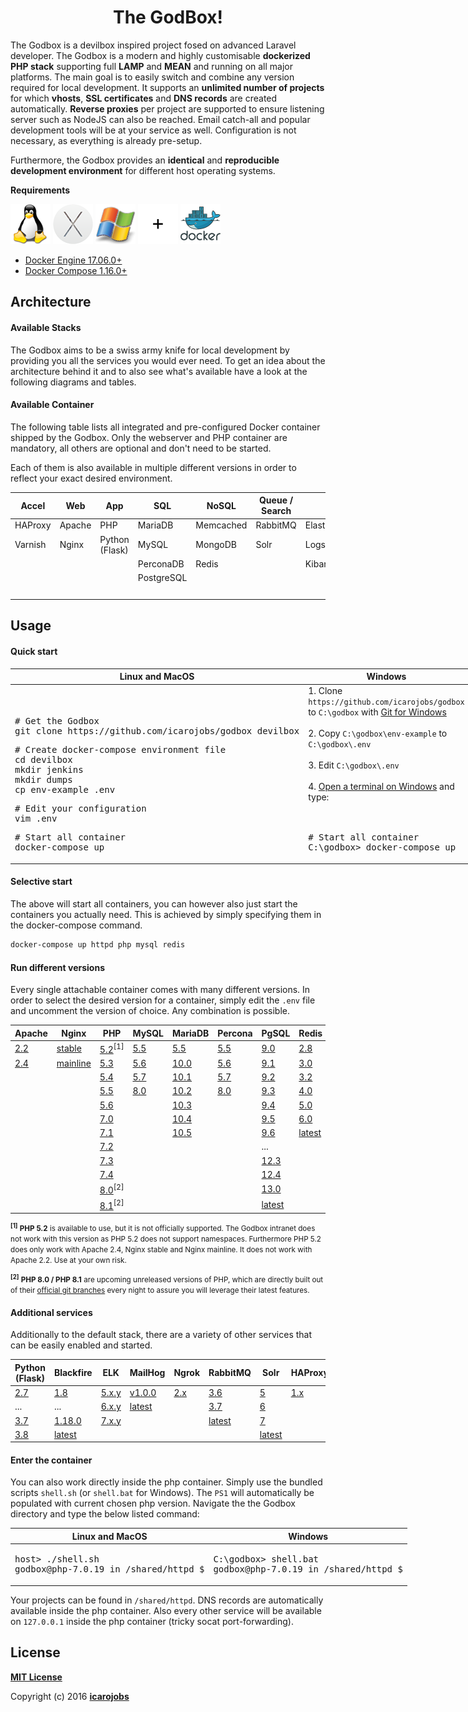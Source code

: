 <p align="center">
    <h1 align="center">The GodBox!</h1>
</p>


The Godbox is a devilbox inspired project fosed on advanced Laravel developer.
The Godbox is a modern and highly customisable **dockerized PHP stack** supporting full **LAMP**
and **MEAN** and running on all major platforms.  The main goal is to easily switch and combine
any version required for local development. It supports an **unlimited number of projects** for
which **vhosts**, **SSL certificates** and **DNS records** are created automatically.
**Reverse proxies** per project are supported to ensure listening server such as NodeJS can also be reached.
Email catch-all and popular development tools will be at your service as well. Configuration is not necessary, as everything is already pre-setup.

Furthermore, the Godbox provides an **identical** and **reproducible development environment** for different host operating systems.

**Requirements**

![Linux](https://raw.githubusercontent.com/cytopia/icons/master/64x64/linux.png)
![OSX](https://raw.githubusercontent.com/cytopia/icons/master/64x64/osx.png)
![Windows](https://raw.githubusercontent.com/cytopia/icons/master/64x64/windows.png)
![Plus](https://raw.githubusercontent.com/cytopia/icons/master/64x64/plus.png)
![Docker](https://raw.githubusercontent.com/cytopia/icons/master/64x64/docker.png)

* [Docker Engine 17.06.0+](https://docs.docker.com/compose/compose-file/compose-versioning/#version-23)
* [Docker Compose 1.16.0+](https://docs.docker.com/compose/compose-file/compose-versioning/#version-23)

## Architecture

#### Available Stacks

The Godbox aims to be a swiss army knife for local development by providing you all the services
you would ever need. To get an idea about the architecture behind it and to also see what's available
have a look at the following diagrams and tables.

#### Available Container

The following table lists all integrated and pre-configured Docker container shipped by the Godbox.
Only the webserver and PHP container are mandatory, all others are optional and don't need to be started.

Each of them is also available in multiple different versions in order to reflect your exact desired environment.

| Accel   | Web        | App            | SQL        | NoSQL     | Queue / Search | ELK           | Utils     |
|---------|------------|----------------|------------|-----------|----------------|---------------|-----------|
| HAProxy | Apache     | PHP            | MariaDB    | Memcached | RabbitMQ       | ElasticSearch | Bind      |
| Varnish | Nginx      | Python (Flask) | MySQL      | MongoDB   | Solr           | Logstash      | Blackfire |
|         |            |                | PerconaDB  | Redis     |                | Kibana        | MailHog   |
|         |            |                | PostgreSQL |           |                |               | Ngrok     |
|         |            |                |            |           |                |               | Jenkins     |


## Usage

#### Quick start

<table width="100%" style="width:100%; display:table;">
 <thead>
  <tr>
   <th width="50%" style="width:50%;">Linux and MacOS</th>
   <th width="50%" style="width:50%;">Windows</th>
  </tr>
 </thead>
 <tbody style="vertical-align: bottom;">
  <tr>
   <td>
<div class="highlight highlight-source-shell"><pre># Get the Godbox
git clone https://github.com/icarojobs/godbox devilbox</pre></div>
<div class="highlight highlight-source-shell"><pre># Create docker-compose environment file
cd devilbox
mkdir jenkins
mkdir dumps
cp env-example .env</pre></div>
<div class="highlight highlight-source-shell"><pre># Edit your configuration
vim .env</pre></div>
<div class="highlight highlight-source-shell"><pre># Start all container
docker-compose up</pre></div>
   </td>
   <td>
    1. Clone <code>https://github.com/icarojobs/godbox</code> to <code>C:\godbox</code> with <a href="https://git-scm.com/downloads">Git for Windows</a><br/><br/>
    2. Copy <code>C:\godbox\env-example</code> to <code>C:\godbox\.env</code><br/><br/>
    3. Edit <code>C:\godbox\.env</code><br/><br/>
    4. <a href="https://godbox.readthedocs.io/en/latest/howto/terminal/open-terminal-on-win.html">Open a terminal on Windows</a> and type:<br/><br/><br/>
    <pre># Start all container
C:\godbox> docker-compose up</pre></div>
   </td>
  </tr>
 </tbody>
</table>

#### Selective start

The above will start all containers, you can however also just start the containers you actually need. This is achieved by simply specifying them in the docker-compose command.

```bash
docker-compose up httpd php mysql redis
```

#### Run different versions

Every single attachable container comes with many different versions. In order to select the desired version for a container, simply edit the `.env` file and uncomment the version of choice. Any combination is possible.

<table>
  <thead>
    <tr>
      <th>Apache</th>
      <th>Nginx</th>
      <th>PHP</th>
      <th>MySQL</th>
      <th>MariaDB</th>
      <th>Percona</th>
      <th>PgSQL</th>
      <th>Redis</th>
      <th>Memcached</th>
      <th>MongoDB</th>
    </tr>
  </thead>
  <tbody>
    <tr>
      <td><a target="_blank" title="Apache 2.2"       href="https://github.com/godbox/docker-apache-2.2">2.2</a></td>
      <td><a target="_blank" title="Nginx stable"     href="https://github.com/godbox/docker-nginx-stable">stable</a></td>
      <td><a target="_blank" title="PHP 5.2"          href="https://github.com/godbox/docker-php-fpm">5.2</a><sup>[1]</sup></td>
      <td><a target="_blank" title="MySQL 5.5"        href="https://github.com/godbox/docker-mysql">5.5</a></td>
      <td><a target="_blank" title="MariaDB 5.5"      href="https://github.com/godbox/docker-mysql">5.5</a></td>
      <td><a target="_blank" title="PerconaDB 5.5"    href="https://github.com/godbox/docker-mysql">5.5</a></td>
      <td><a target="_blank" title="PgSQL 9.0"        href="https://github.com/docker-library/postgres">9.0</a></td>
      <td><a target="_blank" title="Redis 2.8"        href="https://github.com/docker-library/redis">2.8</a></td>
      <td><a target="_blank" title="Memcached 1.4"    href="https://github.com/docker-library/memcached">1.4</a></td>
      <td><a target="_blank" title="MongoDB 2.8"      href="https://github.com/docker-library/mongo">2.8</a></td>
    </tr>
    <tr>
      <td><a target="_blank" title="Apache 2.4"       href="https://github.com/godbox/docker-apache-2.4">2.4</a></td>
      <td><a target="_blank" title="Nginx mainline"   href="https://github.com/godbox/docker-nginx-mainline">mainline</a></td>
      <td><a target="_blank" title="PHP 5.3"          href="https://github.com/godbox/docker-php-fpm">5.3</a></td>
      <td><a target="_blank" title="MySQL 5.6"        href="https://github.com/godbox/docker-mysql">5.6</a></td>
      <td><a target="_blank" title="MariaDB 10.0"     href="https://github.com/godbox/docker-mysql">10.0</a></td>
      <td><a target="_blank" title="PerconaDB 5.6"    href="https://github.com/godbox/docker-mysql">5.6</a></td>
      <td><a target="_blank" title="PgSQL 9.1"        href="https://github.com/docker-library/postgres">9.1</a></td>
      <td><a target="_blank" title="Redis 3.0"        href="https://github.com/docker-library/redis">3.0</a></td>
      <td><a target="_blank" title="Memcached 1.5"    href="https://github.com/docker-library/memcached">1.5</a></td>
      <td><a target="_blank" title="MongoDB 3.0"      href="https://github.com/docker-library/mongo">3.0</a></td>
    </tr>
    <tr>
      <td></td>
      <td></td>
      <td><a target="_blank" title="PHP 5.4"          href="https://github.com/godbox/docker-php-fpm">5.4</a></td>
      <td><a target="_blank" title="MySQL 5.7"        href="https://github.com/godbox/docker-mysql">5.7</a></td>
      <td><a target="_blank" title="MariaDB 10.1"     href="https://github.com/godbox/docker-mysql">10.1</a></td>
      <td><a target="_blank" title="PerconaDB 5.7"    href="https://github.com/godbox/docker-mysql">5.7</a></td>
      <td><a target="_blank" title="PgSQL 9.2"        href="https://github.com/docker-library/postgres">9.2</a></td>
      <td><a target="_blank" title="Redis 3.2"        href="https://github.com/docker-library/redis">3.2</a></td>
      <td><a target="_blank" title="Memcached 1.6"    href="https://github.com/docker-library/memcached">1.6</a></td>
      <td><a target="_blank" title="MongoDB 3.2"      href="https://github.com/docker-library/mongo">3.2</a></td>
    </tr>
    <tr>
      <td></td>
      <td></td>
      <td><a target="_blank" title="PHP 5.5"          href="https://github.com/godbox/docker-php-fpm">5.5</a></td>
      <td><a target="_blank" title="MySQL 8.0"        href="https://github.com/godbox/docker-mysql">8.0</a></td>
      <td><a target="_blank" title="MariaDB 10.2"     href="https://github.com/godbox/docker-mysql">10.2</a></td>
      <td><a target="_blank" title="PerconaDB 8.0"    href="https://github.com/godbox/docker-mysql">8.0</a></td>
      <td><a target="_blank" title="PgSQL 9.3"        href="https://github.com/docker-library/postgres">9.3</a></td>
      <td><a target="_blank" title="Redis 4.0"        href="https://github.com/docker-library/redis">4.0</a></td>
      <td><a target="_blank" title="Memcached latest" href="https://github.com/docker-library/memcached">latest</a></td>
      <td><a target="_blank" title="MongoDB 3.4"      href="https://github.com/docker-library/mongo">3.4</a></td>
    </tr>
    <tr>
      <td></td>
      <td></td>
      <td><a target="_blank" title="PHP 5.6"          href="https://github.com/godbox/docker-php-fpm">5.6</a></td>
      <td></td>
      <td><a target="_blank" title="MariaDB 10.3"     href="https://github.com/godbox/docker-mysql">10.3</a></td>
      <td></td>
      <td><a target="_blank" title="PgSQL 9.4"        href="https://github.com/docker-library/postgres">9.4</a></td>
      <td><a target="_blank" title="Redis 5.0"        href="https://github.com/docker-library/redis">5.0</a></td>
      <td></td>
      <td><a target="_blank" title="MongoDB 3.6"      href="https://github.com/docker-library/mongo">3.6</a></td>
    </tr>
    <tr>
      <td></td>
      <td></td>
      <td><a target="_blank" title="PHP 7.0"          href="https://github.com/godbox/docker-php-fpm">7.0</a></td>
      <td></td>
      <td><a target="_blank" title="MariaDB 10.4"     href="https://github.com/godbox/docker-mysql">10.4</a></td>
      <td></td>
      <td><a target="_blank" title="PgSQL 9.5"        href="https://github.com/docker-library/postgres">9.5</a></td>
      <td><a target="_blank" title="Redis 6.0"        href="https://github.com/docker-library/redis">6.0</a></td>
      <td></td>
      <td><a target="_blank" title="MongoDB 4.0"      href="https://github.com/docker-library/mongo">4.0</a></td>
    </tr>
    <tr>
      <td></td>
      <td></td>
      <td><a target="_blank" title="PHP 7.1"          href="https://github.com/godbox/docker-php-fpm">7.1</a></td>
      <td></td>
      <td><a target="_blank" title="MariaDB 10.5"     href="https://github.com/godbox/docker-mysql">10.5</a></td>
      <td></td>
      <td><a target="_blank" title="PgSQL 9.6"        href="https://github.com/docker-library/postgres">9.6</a></td>
      <td><a target="_blank" title="Redis latest"     href="https://github.com/docker-library/redis">latest</a></td>
      <td></td>
      <td><a target="_blank" title="MongoDB 4.2"      href="https://github.com/docker-library/mongo">4.2</a></td>
    </tr>
    <tr>
      <td></td>
      <td></td>
      <td><a target="_blank" title="PHP 7.2"          href="https://github.com/godbox/docker-php-fpm">7.2</a></td>
      <td></td>
      <td></td>
      <td></td>
      <td>...</td>
      <td></td>
      <td></td>
      <td><a target="_blank" title="MongoDB 4.4"     href="https://github.com/docker-library/mongo">4.4</a></td>
    </tr>
    <tr>
      <td></td>
      <td></td>
      <td><a target="_blank" title="PHP 7.3"          href="https://github.com/godbox/docker-php-fpm">7.3</a></td>
      <td></td>
      <td></td>
      <td></td>
      <td><a target="_blank" title="PgSQL 12.3"       href="https://github.com/docker-library/postgres">12.3</a></td>
      <td></td>
      <td></td>
      <td><a target="_blank" title="MongoDB latest"   href="https://github.com/docker-library/mongo">latest</a></td>
    </tr>
    <tr>
      <td></td>
      <td></td>
      <td><a target="_blank" title="PHP 7.4"          href="https://github.com/godbox/docker-php-fpm">7.4</a></td>
      <td></td>
      <td></td>
      <td></td>
      <td><a target="_blank" title="PgSQL 12.4"       href="https://github.com/docker-library/postgres">12.4</a></td>
      <td></td>
      <td></td>
      <td></td>
    </tr>
    <tr>
      <td></td>
      <td></td>
      <td><a target="_blank" title="PHP 8.0"          href="https://github.com/godbox/docker-php-fpm">8.0</a><sup>[2]</sup></td>
      <td></td>
      <td></td>
      <td></td>
      <td><a target="_blank" title="PgSQL 13.0"       href="https://github.com/docker-library/postgres">13.0</a></td>
      <td></td>
      <td></td>
      <td></td>
    </tr>
    <tr>
      <td></td>
      <td></td>
      <td><a target="_blank" title="PHP 8.1"          href="https://github.com/godbox/docker-php-fpm">8.1</a><sup>[2]</sup></td>
      <td></td>
      <td></td>
      <td></td>
      <td><a target="_blank" title="PgSQL latest"     href="https://github.com/docker-library/postgres">latest</a></td>
      <td></td>
      <td></td>
      <td></td>
    </tr>
  </tbody>
</table>

<small><strong><sup>[1]</sup></strong> <strong>PHP 5.2</strong> is available to use, but it is not officially supported. The Godbox intranet does not work with this version as PHP 5.2 does not support namespaces. Furthermore PHP 5.2 does only work with Apache 2.4, Nginx stable and Nginx mainline. It does not work with Apache 2.2. Use at your own risk.</small>

<small><strong><sup>[2]</sup></strong> <strong>PHP 8.0 / PHP 8.1</strong> are upcoming unreleased versions of PHP, which are directly built out of their [official git branches](https://github.com/php/php-src/) every night to assure you will leverage their latest features.</small>

#### Additional services

Additionally to the default stack, there are a variety of other services that can be easily enabled and started.

<table>
 <thead>
  <tr>
   <th>Python (Flask)</th>
   <th>Blackfire</th>
   <th>ELK</th>
   <th>MailHog</th>
   <th>Ngrok</th>
   <th>RabbitMQ</th>
   <th>Solr</th>
   <th>HAProxy</th>
   <th>Varnish</th>
  </tr>
 </thead>
 <tbody>
  <tr>
   <td><a target="_blank" title="Python 2.7   "    href="https://github.com/godbox/docker-python-flask">2.7</a></td>
   <td><a target="_blank" title="Blackfire 1.8"    href="https://github.com/blackfireio/docker">1.8</a></td>
   <td><a target="_blank" title="ELK stack"        href="https://www.docker.elastic.co">5.x.y</a></td>
   <td><a target="_blank" title="MailHog v1.0.0"   href="https://github.com/mailhog/MailHog">v1.0.0</a></td>
   <td><a target="_blank" title="Ngrok 2.x"        href="https://github.com/godbox/docker-ngrok">2.x</a></td>
   <td><a target="_blank" title="RabbitMQ 3.6"     href="https://github.com/rabbitmq/rabbitmq-server">3.6</a></td>
   <td><a target="_blank" title="Solr 5"           href="https://github.com/apache/lucene-solr">5</a></td>
   <td><a target="_blank" title="HAProxy 1.x"      href="https://github.com/godbox/docker-haproxy">1.x</a></td>
   <td><a target="_blank" title="Varnish 4"        href="https://github.com/godbox/docker-varnish">4</a></td>
  </tr>
  <tr>
   <td>...</td>
   <td>...</td>
   <td><a target="_blank" title="ELK stack"        href="https://www.docker.elastic.co">6.x.y</a></td>
   <td><a target="_blank" title="MailHog latest"   href="https://github.com/mailhog/MailHog">latest</a></td>
   <td></td>
   <td><a target="_blank" title="RabbitMQ 3.7"     href="https://github.com/rabbitmq/rabbitmq-server">3.7</a></td>
   <td><a target="_blank" title="Solr 6"           href="https://github.com/apache/lucene-solr">6</a></td>
   <td></td>
   <td><a target="_blank" title="Varnish 5"        href="https://github.com/godbox/docker-varnish">5</a></td>
  </tr>
  <tr>
   <td><a target="_blank" title="Python 3.7   "    href="https://github.com/godbox/docker-python-flask">3.7</a></td>
   <td><a target="_blank" title="Blackfire 1.18.0" href="https://github.com/blackfireio/docker">1.18.0</a></td>
   <td><a target="_blank" title="ELK stack"        href="https://www.docker.elastic.co">7.x.y</a></td>
   <td></td>
   <td></td>
   <td><a target="_blank" title="RabbitMQ latest"  href="https://github.com/rabbitmq/rabbitmq-server">latest</a></td>
   <td><a target="_blank" title="Solr 7"           href="https://github.com/apache/lucene-solr">7</a></td>
   <td></td>
   <td><a target="_blank" title="Varnish 6"        href="https://github.com/godbox/docker-varnish">6</a></td>
  </tr>
  <tr>
   <td><a target="_blank" title="Python 3.8   "    href="https://github.com/godbox/docker-python-flask">3.8</a></td>
   <td><a target="_blank" title="Blackfire latest" href="https://github.com/blackfireio/docker">latest</a></td>
   <td></td>
   <td></td>
   <td></td>
   <td></td>
   <td><a target="_blank" title="Solr latest"      href="https://github.com/apache/lucene-solr">latest</a></td>
   <td></td>
   <td><a target="_blank" title="Varnish latest"   href="https://github.com/godbox/docker-varnish">latest</a></td>
  </tr>
 </tbody>
</table>


#### Enter the container

You can also work directly inside the php container. Simply use the bundled scripts `shell.sh` (or `shell.bat` for Windows).
The `PS1` will automatically be populated with current chosen php version.
Navigate the the Godbox directory and type the below listed command:

<table width="100%" style="width:100%; display:table;">
 <thead>
  <tr>
   <th width="50%" style="width:33%;">Linux and MacOS</th>
   <th width="50%" style="width:33%;">Windows</th>
  </tr>
 </thead>
 <tbody style="vertical-align: bottom;">
  <tr>
   <td>
<div class="highlight highlight-source-shell"><pre>host> ./shell.sh
godbox@php-7.0.19 in /shared/httpd $</pre></div>
   </td>
   <td>
<div class="highlight highlight-source-shell"><pre>C:\godbox> shell.bat
godbox@php-7.0.19 in /shared/httpd $</pre></div>
   </td>
  </tr>
 </tbody>
</table>

Your projects can be found in `/shared/httpd`. DNS records are automatically available inside the php container. Also every other service will be available on `127.0.0.1` inside the php container (tricky socat port-forwarding).

## License

**[MIT License](LICENSE.md)**

Copyright (c) 2016 **[icarojobs](https://github.com/icarojobs)**
